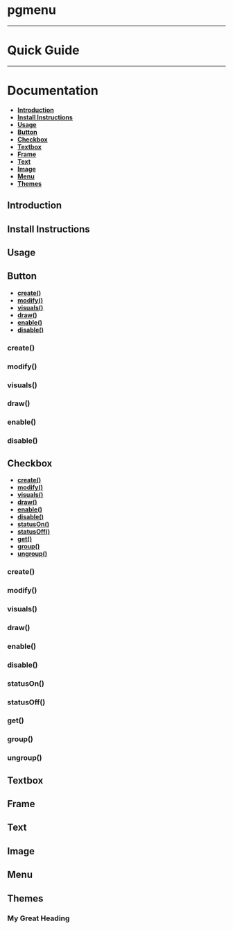 # pgmenu

---

# Quick Guide

---

# Documentation

- **[Introduction](#introduction)**
- **[Install Instructions](#install-instructions)**
- **[Usage](#usage)**
- **[Button](#button)**
- **[Checkbox](#checkbox)**
- **[Textbox](#textbox)**
- **[Frame](#frame)**
- **[Text](#text)**
- **[Image](#image)**
- **[Menu](#menu)**
- **[Themes](#themes)**

## Introduction

## Install Instructions

## Usage

## Button

- **[create()](#create)**
- **[modify()](#modify)**
- **[visuals()](#visuals)**
- **[draw()](#draw)**
- **[enable()](#enable)**
- **[disable()](#disable)**

### create()

### modify()

### visuals()

### draw()

### enable()

### disable()

## Checkbox

- **[create()](#create)**
- **[modify()](#modify)**
- **[visuals()](#visuals)**
- **[draw()](#draw)**
- **[enable()](#enable)**
- **[disable()](#disable)**
- **[statusOn()](#statuson)**
- **[statusOff()](#statusoff)**
- **[get()](#get)**
- **[group()](#group)**
- **[ungroup()](#ungroup)**

### create()

### modify()

### visuals()

### draw()

### enable()

### disable()

### statusOn()

### statusOff()

### get()

### group()

### ungroup()

## Textbox

## Frame

## Text

## Image

## Menu

## Themes

<h3 id="custom-id">My Great Heading</h3>
